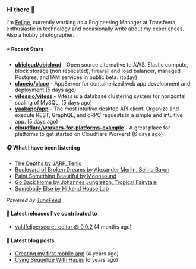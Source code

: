 ### Hi there 👋

I'm [Felipe](https://felipevm.com), currently working as a Engineering Manager at Transfeera, enthusiastic in technology and occasionally write about my experiences. Also a hobby photographer.

#### ⭐ Recent Stars
- **[ubicloud/ubicloud](https://github.com/ubicloud/ubicloud)** - Open source alternative to AWS. Elastic compute, block storage (non replicated), firewall and load balancer, managed Postgres, and IAM services in public beta. (today)
- **[claceio/clace](https://github.com/claceio/clace)** - AppServer for containerized web app development and deployment (5 days ago)
- **[vitessio/vitess](https://github.com/vitessio/vitess)** - Vitess is a database clustering system for horizontal scaling of MySQL. (5 days ago)
- **[yaakapp/app](https://github.com/yaakapp/app)** - The most intuitive desktop API client. Organize and execute REST, GraphQL, and gRPC requests in a simple and intuitive app. (5 days ago)
- **[cloudflare/workers-for-platforms-example](https://github.com/cloudflare/workers-for-platforms-example)** - A great place for platforms to get started on Cloudflare Workers! (6 days ago)

#### 🎧 What I have been listening
- [The Depths by JARP, Tenjo](https://open.spotify.com/track/0o7de9GRm39xN16GpElekn)
- [Boulevard of Broken Dreams by Alexander Merlin, Selina Baron](https://open.spotify.com/track/5XfNHn4xs084rmy8Tzz1cz)
- [Paint Something Beautiful by Moonsound](https://open.spotify.com/track/5dLYgcy7fX7Kb1wsR6H7Pv)
- [Go Back Home by Johannes Jungleson, Tropical Fairytale](https://open.spotify.com/track/7dez3EvPzsDPWKZzeX3kD7)
- [Somebody Else by Hitkend House Lab](https://open.spotify.com/track/5AbcLEfeqHRZNOcYXVrMwQ)

_Powered by [TuneFeed](https://tunefeed.app?ref=valtlfelipe-gh-profile)_ 

#### 🚀 Latest releases I've contributed to


- [valtlfelipe/secret-editor @ 0.0.2](https://github.com/valtlfelipe/secret-editor/releases/tag/0.0.2) (4 months ago)

#### 📄 Latest blog posts
- [Creating my first mobile app](https://felipevm.com/posts/creating-my-first-mobile-app/) (4 years ago)
- [Using Sequelize With Hapijs](https://felipevm.com/posts/using-sequelize-with-hapijs/) (6 years ago)
